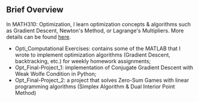 ## Brief Overview

In MATH310: Optimization, I learn optimization concepts & algorithms such as Gradient Descent, Newton's Method, or Lagrange's Multipliers. More details can be found [here](https://fuvmath.github.io/course-list/#math-310-mathematical-statistics:~:text=MATH%20301%3A%20Optimization).

<ul>
    <li> Opti_Computational Exercises: contains some of the MATLAB that I wrote to implement optimization algorithms (Gradient Descent, backtracking, etc.) for weekly homework assignments;
    <li> Opt_Final-Project_1: implementation of Conjugate Gradient Descent with Weak Wolfe Condition in Python;
    <li> Opt_Final-Project_2: a project that solves Zero-Sum Games with linear programming algorithms (Simplex Algorithm & Dual Interior Point Method)